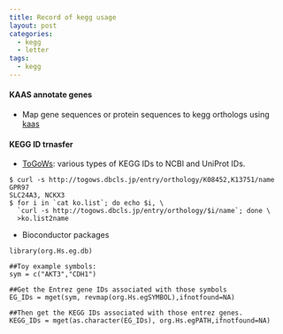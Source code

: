 ```yaml
---
title: Record of kegg usage 
layout: post
categories:
  - kegg
  - letter
tags:
  - kegg
---
```


#### KAAS annotate genes

* Map gene sequences or protein sequences to kegg orthologs using [kaas](http://www.genome.jp/tools/kaas/)

#### KEGG ID trnasfer

* [ToGoWs](http://togows.dbcls.jp/site/en/rest.html): various types of KEGG IDs to NCBI and UniProt IDs.
```
$ curl -s http://togows.dbcls.jp/entry/orthology/K08452,K13751/name
GPR97
SLC24A3, NCKX3
$ for i in `cat ko.list`; do echo $i, \
  `curl -s http://togows.dbcls.jp/entry/orthology/$i/name`; done \
  >ko.list2name
```

* Bioconductor packages
```
library(org.Hs.eg.db)

##Toy example symbols:
sym = c("AKT3","CDH1")

##Get the Entrez gene IDs associated with those symbols
EG_IDs = mget(sym, revmap(org.Hs.egSYMBOL),ifnotfound=NA)

##Then get the KEGG IDs associated with those entrez genes.
KEGG_IDs = mget(as.character(EG_IDs), org.Hs.egPATH,ifnotfound=NA)
```
 
